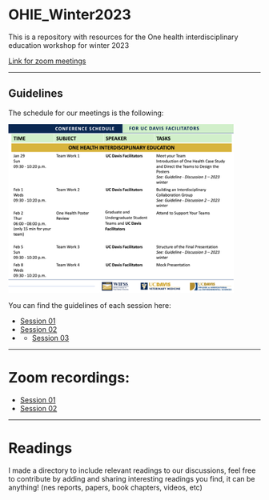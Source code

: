 # OHIE_Winter2023

This is a repository with resources for the One health interdisciplinary education workshop for winter 2023

[Link for zoom meetings](https://ucdavis.zoom.us/j/98345758638?pwd=ZWMzY2dwVGQ3YTdDdXZyWWhVbDhWUT09)

--------

## Guidelines

The schedule for our meetings is the following:

<img src="guidelines/TF schedule.png" alt="" width="450" />


You can find the guidelines of each session here:
  
  - [Session 01](https://github.com/spablotemporal/OHIE_Winter2023/blob/main/guidelines/Guideline%201-%20Discussion%201%20-%20%202023winter.pdf)
  - [Session 02](https://github.com/spablotemporal/OHIE_Winter2023/blob/main/guidelines/Guideline%202-%20Discussion%202%20-%20%202023winter.pdf)
  - - [Session 03](https://github.com/spablotemporal/OHIE_Winter2023/blob/main/guidelines/Guideline%203-%20Discussion%203%20-%20%202023winter.pdf)

-------

# Zoom recordings:
 - [Session 01](https://ucdavis.zoom.us/rec/share/rT98LUHBhle9gxN-Bo-Td9hQ9Sicq7Cy_sazXh74Mnwqa_v8jsfNYptSpoVrqqbx.asyqovtmd3yuuo8s)
 - [Session 02](https://zoom.us/rec/play/WWNpxY9SYyQGC6IWOZq77p4bhbzTH-H4HQ3a3ukF2YJ9Iuagn0SBTJKmcw5yOcdcU1LqOV91wkqkdO09.ejGGKNz084IrQkNt)

------

# Readings

I made a directory to include relevant readings to our discussions, feel free to contribute by adding and sharing interesting readings you find, it can be anything! (nes reports, papers, book chapters, videos, etc)

